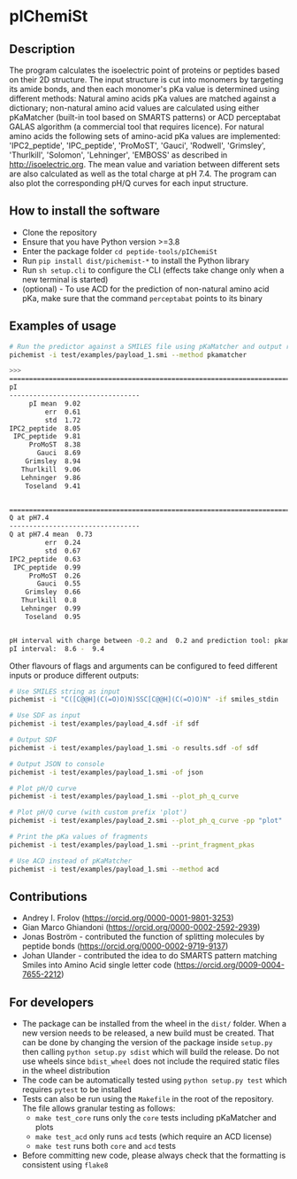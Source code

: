 # pIChemiSt

## Description
The program calculates the isoelectric point of proteins or peptides based on their 2D structure. The input structure is cut into monomers by targeting its amide bonds, and then each monomer's pKa value is determined using different methods: Natural amino acids pKa values are matched against a dictionary; non-natural amino acid values are calculated using either pKaMatcher (built-in tool based on SMARTS patterns) or ACD perceptabat GALAS algorithm (a commercial tool that requires licence). For natural amino acids the following sets of amino-acid pKa values are implemented: 'IPC2_peptide', 'IPC_peptide', 'ProMoST', 'Gauci', 'Rodwell', 'Grimsley', 'Thurlkill', 'Solomon', 'Lehninger', 'EMBOSS' as described in http://isoelectric.org. The mean value and variation between different sets are also calculated as well as the total charge at pH 7.4. The program can also plot the corresponding pH/Q curves for each input structure.

## How to install the software
- Clone the repository
- Ensure that you have Python version >=3.8
- Enter the package folder `cd peptide-tools/pIChemiSt`
- Run `pip install dist/pichemist-*` to install the Python library
- Run `sh setup.cli` to configure the CLI (effects take change only when a new terminal is started)
- (optional) - To use ACD for the prediction of non-natural amino acid pKa, make sure that the command `perceptabat` points to its binary

## Examples of usage
```bash
# Run the predictor against a SMILES file using pKaMatcher and output results to console
pichemist -i test/examples/payload_1.smi --method pkamatcher

>>>
======================================================================================================================================================
pI
---------------------------------
     pI mean  9.02        
         err  0.61        
         std  1.72        
IPC2_peptide  8.05        
 IPC_peptide  9.81        
     ProMoST  8.38        
       Gauci  8.69        
    Grimsley  8.94        
   Thurlkill  9.06        
   Lehninger  9.86        
    Toseland  9.41        


======================================================================================================================================================
Q at pH7.4
---------------------------------
Q at pH7.4 mean  0.73        
         err  0.24        
         std  0.67        
IPC2_peptide  0.63        
 IPC_peptide  0.99        
     ProMoST  0.26        
       Gauci  0.55        
    Grimsley  0.66        
   Thurlkill  0.8         
   Lehninger  0.99        
    Toseland  0.95        


pH interval with charge between -0.2 and  0.2 and prediction tool: pkamatcher
pI interval:  8.6 -  9.4
```

Other flavours of flags and arguments can be configured to feed different inputs or produce different outputs:
```bash
# Use SMILES string as input
pichemist -i "C([C@@H](C(=O)O)N)SSC[C@@H](C(=O)O)N" -if smiles_stdin

# Use SDF as input
pichemist -i test/examples/payload_4.sdf -if sdf

# Output SDF
pichemist -i test/examples/payload_1.smi -o results.sdf -of sdf

# Output JSON to console
pichemist -i test/examples/payload_1.smi -of json

# Plot pH/Q curve
pichemist -i test/examples/payload_1.smi --plot_ph_q_curve

# Plot pH/Q curve (with custom prefix 'plot')
pichemist -i test/examples/payload_2.smi --plot_ph_q_curve -pp "plot"

# Print the pKa values of fragments
pichemist -i test/examples/payload_1.smi --print_fragment_pkas

# Use ACD instead of pKaMatcher
pichemist -i test/examples/payload_1.smi --method acd
```

## Contributions
- Andrey I. Frolov (https://orcid.org/0000-0001-9801-3253)
- Gian Marco Ghiandoni (https://orcid.org/0000-0002-2592-2939)
- Jonas Boström - contributed the function of splitting molecules by peptide bonds (https://orcid.org/0000-0002-9719-9137)
- Johan Ulander - contributed the idea to do SMARTS pattern matching Smiles into Amino Acid single letter code (https://orcid.org/0009-0004-7655-2212)

## For developers
- The package can be installed from the wheel in the `dist/` folder. When a new version needs to be released, a new build must be created. That can be done by changing the version of the package inside `setup.py` then calling `python setup.py sdist` which will build the release. Do not use wheels since `bdist_wheel` does not include the required static files in the wheel distribution
- The code can be automatically tested using `python setup.py test` which requires `pytest` to be installed
- Tests can also be run using the `Makefile` in the root of the repository. The file allows granular testing as follows:
  - `make test_core` runs only the `core` tests including pKaMatcher and plots
  - `make test_acd` only runs `acd` tests (which require an ACD license)
  - `make test` runs both `core` and `acd` tests
- Before committing new code, please always check that the formatting is consistent using `flake8`
